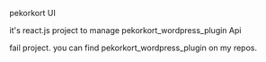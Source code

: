 pekorkort UI

it's react.js project to manage pekorkort_wordpress_plugin Api

fail project.
you can find pekorkort_wordpress_plugin on my repos.
 
